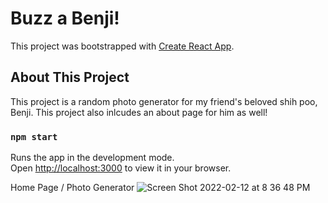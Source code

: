 # Buzz a Benji!

This project was bootstrapped with [Create React App](https://github.com/facebook/create-react-app).

## About This Project
This project is a random photo generator for my friend's beloved shih poo, Benji. This project also inlcudes an about page for him as well! 


### `npm start`

Runs the app in the development mode.\
Open [http://localhost:3000](http://localhost:3000) to view it in your browser.

Home Page / Photo Generator
![Screen Shot 2022-02-12 at 8 36 48 PM](https://user-images.githubusercontent.com/90123164/153738857-3ffd2ead-dcfe-41c2-aaa8-e68dacde60bb.png)
